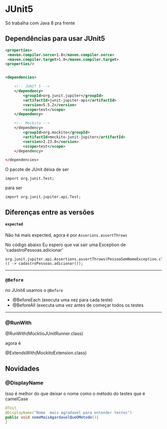 # JUnit5

Só trabalha com Java 8 pra frente

## Dependências para usar JUnit5

````xml
<properties>
 <maven.compiler.sorce>1.8</maven.compiler.sorce>
 <maven.compiler.target>1.8</maven.compiler.target>
<properties/>


<dependencies>

	<!-- JUNIT 5 -->
	</dependency>
		<groupId>org.junit.jupiter</groupId>
		<artifactId>junit-jupiter-api</artifactId>
		<version>5.5.2</version>
		<scope>test</scope>
	</dependency>

	<!-- Mockito -->
	</dependency>
		<groupId>org.mockito</groupId>
		<artifactId>mockito-junit-jupiter</artifactId>
		<version>2.23.0</version>
		<scope>test</scope>
	</dependency>

</dependencies>
````

O pacote de JUnit deixa de ser

`import org.junit.Test;`

para ser

`import org.junit.jupiter.api.Test;`

## Diferenças entre as versões

#### `expected`

Não há mais expected, agora é por `Asserions.assertThrows`

No código abaixo Eu espero que vai sair uma Exception de 'cadastroPessoas.adicionar'

````
org.junit.jupiter.api.Assertions.assertThrows(PessoaSemNomeException.class, () -> cadastroPessoas.adicionar());

````

----

### `@Before`

no JUnit4 usamos o `@Before`

+ @BeforeEach (executa uma vez para cada teste) 
+ @BeforeAll (executa uma vez antes de começar todos os testes



----

### @RunWith

@RunWith(MocktioJUnitRunner.class)

agora é

@ExtendsWith(MockitoExtension.class)

## Novidades
### @DisplayName

Isso é melhor do que deixar o nome como o método do testes que é camelCase

````java
@Test
@DisplayName("Nome  mais agradavel para entender testes")
public void nomeMaisAgardavelQueOMetodo(){
}
````


